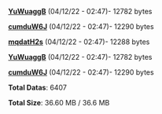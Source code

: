 [**YuWuaggB**](/data/YuWuaggB.txt) (04/12/22 - 02:47)- 12782 bytes

[**cumduW6J**](/data/cumduW6J.txt) (04/12/22 - 02:47)- 12290 bytes

[**mqdatH2s**](/data/mqdatH2s.txt) (04/12/22 - 02:47)- 12288 bytes

[**YuWuaggB**](/data/YuWuaggB.txt) (04/12/22 - 02:47)- 12782 bytes

[**cumduW6J**](/data/cumduW6J.txt) (04/12/22 - 02:47)- 12290 bytes

**Total Datas**: 6407

**Total Size**: 36.60 MB / 36.6 MB